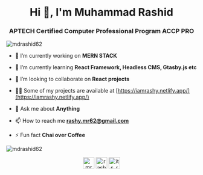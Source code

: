 <h1 align="center">Hi 👋, I'm Muhammad Rashid</h1>
<h3 align="center">APTECH Certified Computer Professional Program ACCP PRO</h3>

<p align="left"> <img src="https://komarev.com/ghpvc/?username=mdrashid62" alt="mdrashid62" /> </p>

- 🔭 I’m currently working on **MERN STACK**

- 🌱 I’m currently learning **React Framework, Headless CMS, Gtasby.js etc**

- 👯 I’m looking to collaborate on **React projects**

- 👨‍💻 Some of my projects are available at [https://iamrashy.netlify.app/](https://iamrashy.netlify.app/)

- 💬 Ask me about **Anything**

- 📫 How to reach me **rashy.mr62@gmail.com**

- ⚡ Fun fact **Chai over Coffee**

<img align="center" src="https://github-readme-stats.vercel.app/api?username=mdrashid62&show_icons=true" alt="mdrashid62" />

<p align="center">
<a href="https://twitter.com/mr62rashy" target="blank"><img align="center" src="https://cdn.jsdelivr.net/npm/simple-icons@3.0.1/icons/twitter.svg" alt="mr62rashy" height="30" width="30" /></a>
<a href="https://fb.com/rashy.mr62" target="blank"><img align="center" src="https://cdn.jsdelivr.net/npm/simple-icons@3.0.1/icons/facebook.svg" alt="rashy.mr62" height="30" width="30" /></a>
<a href="https://instagram.com/its_rashy" target="blank"><img align="center" src="https://cdn.jsdelivr.net/npm/simple-icons@3.0.1/icons/instagram.svg" alt="its_rashy" height="30" width="30" /></a>
</p>
